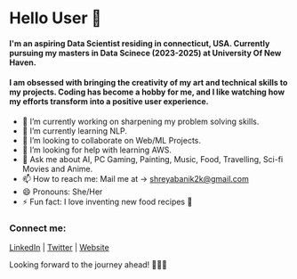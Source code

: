 # Hello User 👋

<!--
**kshreya2k/kshreya2k** is a ✨ _special_ ✨ repository because its `README.md` (this file) appears on your GitHub profile.

Here are some ideas to get you started:
-->

#### I'm an aspiring Data Scientist residing in connecticut, USA. Currently pursuing my masters in Data Scinece (2023-2025) at University Of New Haven. 

#### I am obsessed with bringing the creativity of my art and technical skills to my projects. Coding has become a hobby for me, and I like watching how my efforts transform into a positive user experience.
        

- 🔭 I’m currently working on sharpening my problem solving skills.
- 🌱 I’m currently learning NLP.
- 👯 I’m looking to collaborate on Web/ML Projects.
- 🤔 I’m looking for help with learning AWS.
- 💬 Ask me about AI, PC Gaming, Painting, Music, Food, Travelling, Sci-fi Movies and Anime.
- 📫 How to reach me: Mail me at -> [shreyabanik2k@gmail.com](shreyabanik2k@gmail.com)
- 😄 Pronouns: She/Her
- ⚡ Fun fact: I love inventing new food recipes 🍲

### Connect me: 
[LinkedIn](https://www.linkedin.com/in/banikshreya/) | [Twitter](https://twitter.com/ShreyaB63407529) | [Website](https://its-me-shreya.github.io/ShreyaDigitalProfile/)

Looking forward to the journey ahead! 👩‍💻✨
